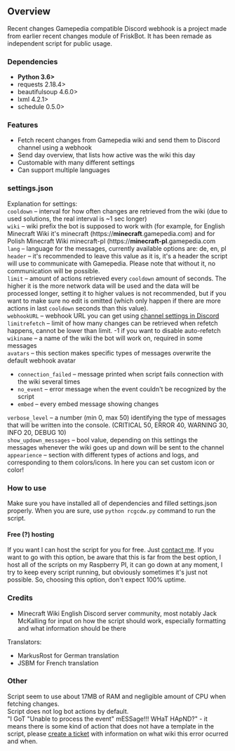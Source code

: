 ## Overview ##
Recent changes Gamepedia compatible Discord webhook is a project made from earlier recent changes module of FriskBot. It has been remade as independent script for public usage. 

### Dependencies ###
* **Python 3.6>**
* requests 2.18.4>
* beautifulsoup 4.6.0>
* lxml 4.2.1>
* schedule 0.5.0>

### Features ###
* Fetch recent changes from Gamepedia wiki and send them to Discord channel using a webhook
* Send day overview, that lists how active was the wiki this day
* Customable with many different settings
* Can support multiple languages

### settings.json ###
Explanation for settings:    
`cooldown` – interval for how often changes are retrieved from the wiki (due to used solutions, the real interval is ~1 sec longer)    
`wiki` – wiki prefix the bot is supposed to work with (for example, for English Minecraft Wiki it's minecraft (https://**minecraft**.gamepedia.com) and for Polish Minecraft Wiki minecraft-pl (https://**minecraft-pl**.gamepedia.com    
`lang` – language for the messages, currently available options are: de, en, pl    
`header` – it's recommended to leave this value as it is, it's a header the script will use to communicate with Gamepedia. Please note that without it, no communication will be possible.    
`limit` – amount of actions retrieved every `cooldown` amount of seconds. The higher it is the more network data will be used and the data will be processed longer, setting it to higher values is not recommended, but if you want to make sure no edit is omitted (which only happen if there are more actions in last `cooldown` seconds than this value).    
`webhookURL` – webhook URL you can get using [channel settings in Discord](https://support.discordapp.com/hc/en-us/articles/228383668-Intro-to-Webhooks)     
`limitrefetch` – limit of how many changes can be retrieved when refetch happens, cannot be lower than limit. -1 if you want to disable auto-refetch    
`wikiname` – a name of the wiki the bot will work on, required in some messages    
`avatars` – this section makes specific types of messages overwrite the default webhook avatar    
* `connection_failed` – message printed when script fails connection with the wiki several times    
* `no_event` – error message when the event couldn't be recognized by the script    
* `embed` – every embed message showing changes

`verbose_level` – a number (min 0, max 50) identifying the type of messages that will be written into the console. (CRITICAL 50, ERROR 40, WARNING 30, INFO 20, DEBUG 10)    
`show_updown_messages` – bool value, depending on this settings the messages whenever the wiki goes up and down will be sent to the channel    
`appearience` – section with different types of actions and logs, and corresponding to them colors/icons. In here you can set custom icon or color!

### How to use ###
Make sure you have installed all of dependencies and filled settings.json properly.
When you are sure, use `python rcgcdw.py` command to run the script.

#### Free (?) hosting ####
If you want I can host the script for you for free. Just [contact me](https://minecraft.gamepedia.com/User:Frisk#Contact). If you want to go with this option, be aware that this is far from the best option, I host all of the scripts on my Raspberry PI, it can go down at any moment, I try to keep every script running, but obviously sometimes it's just not possible. So, choosing this option, don't expect 100% uptime.

### Credits ###
* Minecraft Wiki English Discord server community, most notably Jack McKalling for input on how the script should work, especially formatting and what information should be there

Translators: 
* MarkusRost for German translation
* JSBM for French translation

### Other ###
Script seem to use about 17MB of RAM and negligible amount of CPU when fetching changes.    
Script does not log bot actions by default.    
"I GoT "Unable to process the event" mESSage!!! WHaT HApND?" - it means there is some kind of action that does not have a template in the script, please [create a ticket](https://gitlab.com/piotrex43/RcGcDw/issues/new?issue%5Bassignee_id%5D=&issue%5Bmilestone_id%5D=) with information on what wiki this error ocurred and when.
